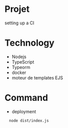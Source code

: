# Projet
setting up a CI

# Technology
- Nodejs
- TypeScript
- Typeorm
- docker
- moteur de templates EJS

# Command
- deployment
```bash
  node dist/index.js
```